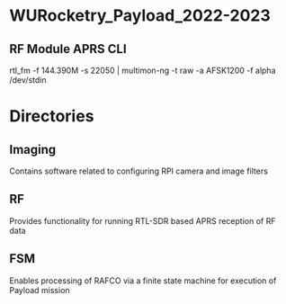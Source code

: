 # WURocketry_Payload_2022-2023

## RF Module APRS CLI
rtl_fm -f 144.390M -s 22050 | multimon-ng -t raw -a AFSK1200 -f alpha /dev/stdin

# Directories
## Imaging
Contains software related to configuring RPI camera and image filters

## RF
Provides functionality for running RTL-SDR based APRS reception of RF data

## FSM
Enables processing of RAFCO via a finite state machine for execution of Payload mission
